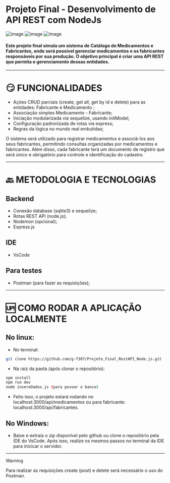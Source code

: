 # Projeto Final - Desenvolvimento de API REST com NodeJs

![image](https://img.shields.io/badge/JavaScript-F7DF1E?style=for-the-badge&logo=javascript&logoColor=black)
![image](https://img.shields.io/badge/Node.js-43853D?style=for-the-badge&logo=node.js&logoColor=white)
![image](https://img.shields.io/badge/SQLite-07405E?style=for-the-badge&logo=sqlite&logoColor=white)

<h4> Este projeto final simula um sistema de Catálogo de Medicamentos e
Fabricantes, onde será possível gerenciar medicamentos e os fabricantes
responsáveis por sua produção. O objetivo principal é criar uma API REST que
permita o gerenciamento dessas entidades. </h4>

--- 

#  😏 FUNCIONALIDADES

* Ações CRUD parciais (create, get all, get by id e delete) para as entidades: Fabricante e Medicamento ;
* Associação simples Medicamento - Fabricante;
* Iniciação modularizada via sequelize, usando initModel;
* Configuração padronizada de rotas via express;
* Regras da lógica no mundo real embutidas;
<p> O sistema será utilizado para registrar medicamentos e associá-los aos seus
fabricantes, permitindo consultas organizadas por medicamentos e fabricantes.
Além disso, cada fabricante terá um documento de registro que será único e
obrigatório para controle e identificação do cadastro. </p> 

---

# 🔙 METODOLOGIA E TECNOLOGIAS

<h2> Backend </h2>

* Conexão database (sqlite3) e sequelize;
* Rotas REST API (node.js);
* Nodemon (opcional);
* Express.js

<h2> IDE </h2>

* VsCode 

<h2> Para testes </h2>

* Postman (para fazer as requisições);

---

# 🆙 COMO RODAR A APLICAÇÃO LOCALMENTE

<h2> No linux: </h2>

* No terminal: 

```bash
git clone https://github.com/g-f307/Projeto_Final_RestAPI_Node.js.git
```

* Na raiz da pasta (após clonar o repositório):

```bash
npm install
npm run dev
node insereDados.js (para povoar o banco)
```

* Feito isso, o projeto estará rodando no localhost:3000/api/medicamentos ou para fabricante: localhost:3000/api/fabricantes.

<h2> No Windows: </h2>

* Baixe e extraia o zip disponível pelo github ou clone o repositório pela IDE do VsCode. Após isso, realize os mesmos passos no terminal da IDE para inicicar o servidor.

---

> [!WARNING]
> Para realizar as requisições create (post) e delete será necessário o uso do Postman.
